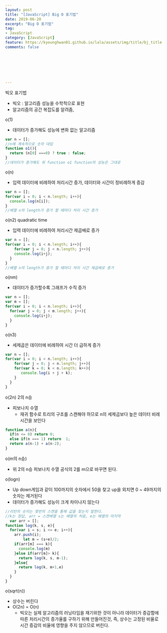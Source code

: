 ```yaml
---
layout: post
title: "[JavaScript] Big O 표기법"
date: 2019-06-20
excerpt: "Big O 표기법"
tag:
- JavaScript
category: [JavaScript]
feature: https://kyounghwan01.github.io/lala/assets/img/title/bj_title.jpg
comments: false







---
```




빅오 표기법

- 빅오 : 알고리즘 성능을 수학적으로 표현
- 알고리즘의 공간 복잡도를 알려줌,

o(1)

- 데이터가 증가해도 성능에 변화 없는 알고리즘

```js
var n = [];
//n에 계속적으로 숫자 대입
function o1(){
  return (n[0] ===0) ? true : false;
}
//데이터가 증가해도 위 function o1 function의 성능은 그대로
```

o(n)

- 입력 데이터에 비례하여 처리시간 증가, 데이터와 시간이 정비례하게 증감

```js
var n = [];
for(var i = 0; i < n.length; i++){
  console.log(n[i]);
}
//배열 n의 length가 증가 할 때마다 처리 시간 증가
```

o(n2) quadratic time

- 입력 데이터에 비례하여 처리시간 제곱배로 증가

```js
var n = [];
for(var i = 0; i < n.length; i++){
	for(var j = 0; j < n.length; j++){
    console.log(i+j);
  }
}
//배열 n의 length가 증가 할 때마다 처리 시간 제곱배로 증가
```

o(nm)

- 데이터가 증가할수록 그래프가 수직 증가

```js
var n = [];
var m = [];
for(var i = 0; i < n.length; i++){
  for(var j = 0; j < m.length; j++){
    console.log(i+j);
  }
}
```

o(n3)

- 세제곱은 데이터에 비례하여 시간 더 급하게 증가

```js
var n = [];
for(var i = 0; i < n.length; i++){
	for(var j = 0; j < n.length; j++){
    for(var k = 0; k < n.length; k++){
       console.log(i + j + k); 
    }
  }
}
```

o(2n) 2의 n승 

- 피보나치 수열 
  - 재귀 함수로 트리의 구조를 스캔해야 하므로 n의 세제곱보다 높은 데이터 비례 시간을 보인다

```js
function a(n){
  if(n <= 0) return 0;
  else if(n === 1) return  1;
  return a(n-1) + a(n-2);
}
```

o(m의 n승)

- 위 2의 n승 피보나치 수열 공식의 2를 m으로 바꾸면 된다.

o(logn)

- Up down게임과 같이 100까지의 숫자에서 50을 찾고 up을 외치면 0 ~ 49까지의 숫자는 제거된다
- 데이터가 증가해도 성능이 크게 차이나지 않는다

```js
//리턴의 숫자는 몇번의 스캔을 통해 값을 찾는지 말한다. 
//k는 정답, arr = 스캔배열 s는 배열의 처음, e는 배열의 마지막 
  var arr = [];
function log(k, s, e){
  for(var i = s; i <= e; i++){
    arr.push(i);
		let m = (s+e)/2;
    if(arr[m] === k){
      console.log(m) 
    }else if(arr[m]> k){
      return log(k, s, m-1);
    }else{
      return log(k, m+1,e)
    }
  }
}
```

o(sqrt(n))

- 상수는 버린다 
- O(2n) = O(n)
  - 빅오는 실제 알고리즘의 러닝타임을 재기위한 것이 아니라 데이터가 증감함에 따른 처리시간의 증가율를 구하기 위해 만들어진것, 즉, 상수는 고정된 비율로 시간 증감의 비율에 영향을 주지 않으므로 버린다.

